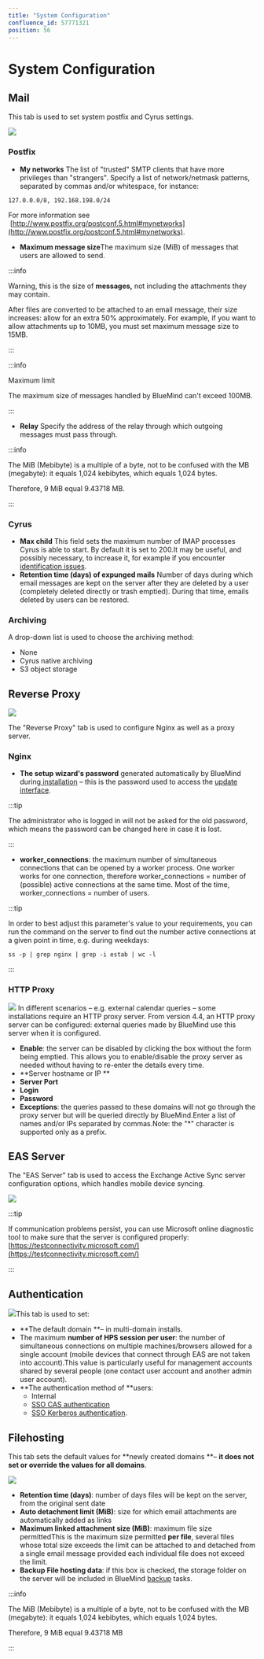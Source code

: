 ```yaml
---
title: "System Configuration"
confluence_id: 57771321
position: 56
---
```

# System Configuration


## Mail

This tab is used to set system postfix and Cyrus settings.

![](../../attachments/57771321/66096475.png)

### Postfix

- **My networks** 
The list of "trusted" SMTP clients that have more privileges than "strangers".
Specify a list of network/netmask patterns, separated by commas and/or whitespace, for instance:


```
127.0.0.0/8, 192.168.198.0/24
```

For more information see  [http://www.postfix.org/postconf.5.html#mynetworks](http://www.postfix.org/postconf.5.html#mynetworks).

- **Maximum message size**The maximum size (MiB) of messages that users are allowed to send.


:::info

Warning, this is the size of **messages,** not including the attachments they may contain.

After files are converted to be attached to an email message, their size increases: allow for an extra 50% approximately.
For example, if you want to allow attachments up to 10MB, you must set maximum message size to 15MB.

:::


:::info

Maximum limit

The maximum size of messages handled by BlueMind can't exceed 100MB.

:::

- **Relay** 
Specify the address of the relay through which outgoing messages must pass through.


:::info

The MiB (Mebibyte) is a multiple of a byte, not to be confused with the MB (megabyte): it equals 1,024 kebibytes, which equals 1,024 bytes.

Therefore, 9 MiB equal 9.43718 MB.

:::

### Cyrus

- **Max child** This field sets the maximum number of IMAP processes Cyrus is able to start. By default it is set to 200.It may be useful, and possibly necessary, to increase it, for example if you encounter [identification issues](/Guide_de_l_administrateur/Résolution_de_problèmes/Erreurs_d_identification_IMAP/).
- **Retention time (days) of expunged mails** Number of days during which email messages are kept on the server after they are deleted by a user (completely deleted directly or trash emptied). During that time, emails deleted by users can be restored.


### Archiving

A drop-down list is used to choose the archiving method:

- None
- Cyrus native archiving
- S3 object storage


## Reverse Proxy

![](../../attachments/57771321/66096469.png)

The "Reverse Proxy" tab is used to configure Nginx as well as a proxy server.

### Nginx

- **The setup wizard's password** generated automatically by BlueMind during[ installation](/Guide_d_installation/Configuration_post_installation/) – this is the password used to access the [update interface](/Guide_d_installation/Mise_à_jour_de_BlueMind/).


:::tip

The administrator who is logged in will not be asked for the old password, which means the password can be changed here in case it is lost.

:::

- **worker_connections**: the maximum number of simultaneous connections that can be opened by a worker process. One worker works for one connection, therefore worker_connections = number of (possible) active connections at the same time. Most of the time, worker_connections = number of users.


:::tip

In order to best adjust this parameter's value to your requirements, you can run the command on the server to find out the number active connections at a given point in time, e.g. during weekdays:


```
ss -p | grep nginx | grep -i estab | wc -l
```


:::

### HTTP Proxy

![](../../attachments/57770017/66096239.png) In different scenarios – e.g. external calendar queries – some installations require an HTTP proxy server. From version 4.4, an HTTP proxy server can be configured: external queries made by BlueMind use this server when it is configured.

- **Enable**: the server can be disabled by clicking the box without the form being emptied. This allows you to enable/disable the proxy server as needed without having to re-enter the details every time.
- **Server hostname or IP **
- **Server Port**
- **Login**
- **Password**
- **Exceptions**: the queries passed to these domains will not go through the proxy server but will be queried directly by BlueMind.Enter a list of names and/or IPs separated by commas.Note: the "*" character is supported only as a prefix.


## EAS Server

The "EAS Server" tab is used to access the Exchange Active Sync server configuration options, which handles mobile device syncing.

![](../../attachments/57771321/66096478.png)


:::tip

If communication problems persist, you can use Microsoft online diagnostic tool to make sure that the server is configured properly: [https://testconnectivity.microsoft.com/](https://testconnectivity.microsoft.com/)

:::

## Authentication

![](../../attachments/57771321/66096474.png)This tab is used to set:

- **The default domain **– in multi-domain installs.
- The maximum **number of HPS session per user**: the number of simultaneous connections on multiple machines/browsers allowed for a single account (mobile devices that connect through EAS are not taken into account).This value is particularly useful for management accounts shared by several people (one contact user account and another admin user account).
- **The authentication method of **users:
    - Internal
    - [SSO CAS authentication](/Guide_de_l_administrateur/Configuration/Gestion_des_domaines/Les_méthodes_d_authentification/Mise_en_place_du_SSO_CAS/)
    - [SSO Kerberos authentication](/Guide_de_l_administrateur/Configuration/Gestion_des_domaines/Les_méthodes_d_authentification/Mise_en_place_du_SSO_Kerberos/). 


## Filehosting

This tab sets the default values for **newly created domains **– **it does not set or override the values for all domains**.

![](../../attachments/57771321/66096473.png)

- **Retention time (days)**: number of days files will be kept on the server, from the original sent date
- **Auto detachment limit (MiB)**: size for which email attachments are automatically added as links
- **Maximum linked attachment size (MiB)**: maximum file size permittedThis is the maximum size permitted **per file**, several files whose total size exceeds the limit can be attached to and detached from a single email message provided each individual file does not exceed the limit.
- **Backup File hosting data**: if this box is checked, the storage folder on the server will be included in BlueMind [backup](https://forge.bluemind.net/confluence/display/BM4/Sauvegarde+et+restauration) tasks.


:::info

The MiB (Mebibyte) is a multiple of a byte, not to be confused with the MB (megabyte): it equals 1,024 kebibytes, which equals 1,024 bytes.

Therefore, 9 MiB equal 9.43718 MB

:::


